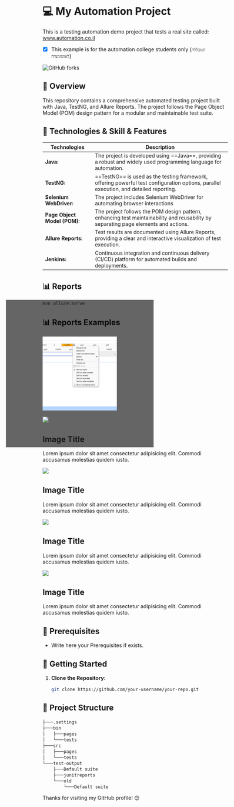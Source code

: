# 💻 My Automation Project 
This is a testing automation demo project that tests a real site called: www.automation.co.il
- [x] This example is for the automation college students only (`המכללה לאוטומציה`)

![GitHub forks](https://img.shields.io/badge/Number%20Of%20Happy%20Students-1000+-blue)

## 📖 Overview

This repository contains a comprehensive automated testing project built with Java, TestNG, and Allure Reports. 
The project follows the Page Object Model (POM) design pattern for a modular and maintainable test suite.

## 📑 Technologies & Skill & Features
| Technologies      | Description |
| ----------- | ----------- |
| **Java:**      | The project is developed using ==Java==, providing a robust and widely used programming language for automation.       |
| **TestNG:**   | ==TestNG== is used as the testing framework, offering powerful test configuration options, parallel execution, and detailed reporting.        |
| **Selenium WebDriver:**   | The project includes Selenium WebDriver for automating browser interactions        |
| **Page Object Model (POM):**   | The project follows the POM design pattern, enhancing test maintainability and reusability by separating page elements and actions.        |
| **Allure Reports:**   | Test results are documented using Allure Reports, providing a clear and interactive visualization of test execution.        |
| **Jenkins:**   | Continuous integration and continuous delivery (CI/CD) platform for automated builds and deployments.        |


## 📊 Reports
  ```cmd
  mvn allure:serve
  ```
## 📊 Reports Examples
<p>
  <img src="ScreenShots/tc02_addTask1615288676297.jpg" width="40%" title="Example for screenshot on failure" style="--s: 15px;
  --b: 2px;   --w: 200px;
  --c: #7B3B3B;
  
  width: var(--w);
  aspect-ratio: 1;
  object-fit: cover;
  padding: calc(2*var(--s));
  --_g: var(--c) var(--b),#0000 0 calc(100% - var(--b)),var(--c) 0;
  background:
    linear-gradient(      var(--_g)) 50%/100% var(--_i,100%) no-repeat,
    linear-gradient(90deg,var(--_g)) 50%/var(--_i,100%) 100% no-repeat;
  outline: calc(var(--w)/2) solid #0009;
  outline-offset: calc(var(--w)/-2 - 2*var(--s));
  transition: .4s;
  cursor: pointer;">
  <img src="ScreenShots/tc01_addTask1614893191281.jpg" width="40%" alt="Example for screenshot on failure">
</p>
<link rel="stylesheet" href="style.css">
<p>
<div class="container">
  <div class="box">
    <div class="imgBx">
      <img src="https://images.unsplash.com/photo-1579748138140-ce9ef2c32db1?ixlib=rb-1.2.1&ixid=eyJhcHBfaWQiOjEyMDd9&auto=format&fit=crop&w=634&q=80">
    </div>
    <div class="content">
      <div>
        <h2>Image Title</h2>
        <p>Lorem ipsum dolor sit amet consectetur adipisicing elit. Commodi accusamus molestias quidem iusto.
        </p>
      </div>
    </div>
  </div>
  <div class="box">
    <div class="imgBx">
      <img src="https://images.unsplash.com/photo-1579639782539-15cc6c0be63f?ixlib=rb-1.2.1&ixid=eyJhcHBfaWQiOjEyMDd9&auto=format&fit=crop&w=634&q=80">
    </div>
    <div class="content">
      <div>
        <h2>Image Title</h2>
        <p>Lorem ipsum dolor sit amet consectetur adipisicing elit. Commodi accusamus molestias quidem iusto.
        </p>
      </div>
    </div>
  </div>
  <div class="box">
    <div class="imgBx">
      <img src="https://images.unsplash.com/photo-1603984362497-0a878f607b92?ixlib=rb-1.2.1&ixid=eyJhcHBfaWQiOjEyMDd9&auto=format&fit=crop&w=700&q=80">
    </div>
    <div class="content">
      <div>
        <h2>Image Title</h2>
        <p>Lorem ipsum dolor sit amet consectetur adipisicing elit. Commodi accusamus molestias quidem iusto.
        </p>
      </div>
    </div>
  </div>
  <div class="box">
    <div class="imgBx">
      <img src="https://images.unsplash.com/photo-1579310962131-aa21f240d986?ixlib=rb-1.2.1&ixid=eyJhcHBfaWQiOjEyMDd9&auto=format&fit=crop&w=1234&q=80">
    </div>
    <div class="content">
      <div>
        <h2>Image Title</h2>
        <p>Lorem ipsum dolor sit amet consectetur adipisicing elit. Commodi accusamus molestias quidem iusto.
        </p>
      </div>
    </div>
  </div>
</div>

  
</p>

## 📖 Prerequisites

- Write here your Prerequisites if exists.

## 🚀 Getting Started

1. **Clone the Repository:**
   ```bash
   git clone https://github.com/your-username/your-repo.git
    ```

## 📁 Project Structure
```
├───.settings
├───bin
│   ├───pages
│   └───tests
├───src
│   ├───pages
│   └───tests
└───test-output
    ├───Default suite
    ├───junitreports
    └───old
        └───Default suite
```

Thanks for visiting my GitHub profile! 😊




